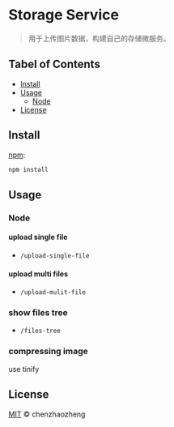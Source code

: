 # Storage Service
> 用于上传图片数据，构建自己的存储微服务。

## Tabel of Contents
* [Install](#install)
* [Usage](#usage)
  * [Node](#node)
* [License](#license)

## Install

[npm][]:
```sh
npm install
```

## Usage

### Node
#### upload single file
* ```/upload-single-file```

#### upload multi files
* ```/upload-mulit-file```

### show files tree
* ```/files-tree```

### compressing image
use tinify

## License

[MIT](LICENSE) © chenzhaozheng
##

[npm]: https://www.nmpjs.com/


